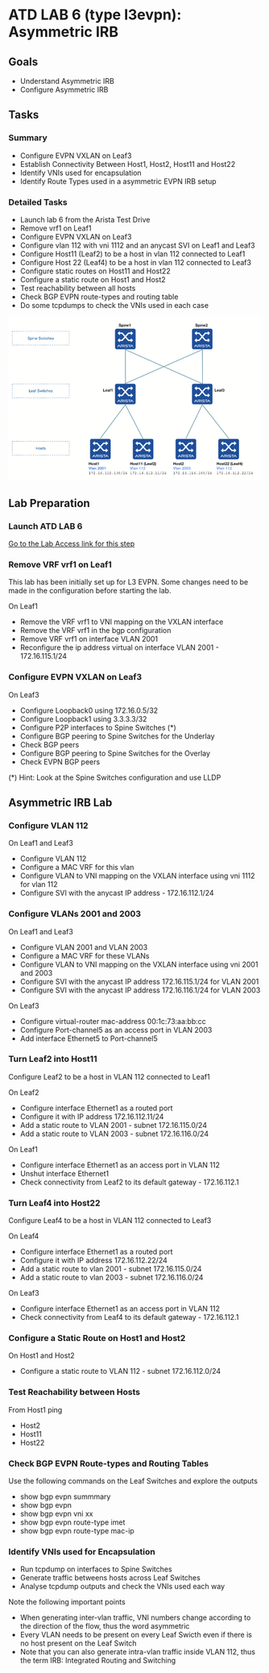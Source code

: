 # ATD LAB 6 (type l3evpn): Asymmetric IRB

## Goals

- Understand Asymmetric IRB
- Configure Asymmetric IRB

## Tasks

### Summary

- Configure EVPN VXLAN on Leaf3
- Establish Connectivity Between Host1, Host2, Host11 and Host22
- Identify VNIs used for encapsulation
- Identify Route Types used in a asymmetric EVPN IRB setup

### Detailed Tasks

- Launch lab 6 from the Arista Test Drive
- Remove vrf1 on Leaf1
- Configure EVPN VXLAN on Leaf3
- Configure vlan 112 with vni 1112 and an anycast SVI on Leaf1 and Leaf3
- Configure Host11 (Leaf2) to be a host in vlan 112 connected to Leaf1
- Configure Host 22 (Leaf4) to be a host in vlan 112 connected to Leaf3
- Configure static routes on Host11 and Host22
- Configure a static route on Host1 and Host2
- Test reachability between all hosts
- Check BGP EVPN route-types and routing table
- Do some tcpdumps to check the VNIs used in each case

![Lab Diagram](lab-diagram.jpg)

## Lab Preparation

### Launch ATD LAB 6

[Go to the Lab Access link for this step](../Lab&#32;Access)

### Remove VRF vrf1 on Leaf1


This lab has been initially set up for L3 EVPN.
Some changes need to be made in the configuration before starting the lab.

On Leaf1

- Remove the VRF vrf1 to VNI mapping on the VXLAN interface
- Remove the VRF vrf1 in the bgp configuration
- Remove VRF vrf1 on interface VLAN 2001
- Reconfigure the ip address virtual on interface VLAN 2001 - 172.16.115.1/24

### Configure EVPN VXLAN on Leaf3

On Leaf3

- Configure Loopback0 using 172.16.0.5/32
- Configure Loopback1 using 3.3.3.3/32
- Configure P2P interfaces to Spine Switches (*)
- Configure BGP peering to Spine Switches for the Underlay
- Check BGP peers
- Configure BGP peering to Spine Switches for the Overlay
- Check EVPN BGP peers

(*) Hint: Look at the Spine Switches configuration and use LLDP

## Asymmetric IRB Lab

### Configure VLAN 112

On Leaf1 and Leaf3

- Configure VLAN 112 
- Configure a MAC VRF for this vlan
- Configure VLAN to VNI mapping on the VXLAN interface using vni 1112 for vlan 112
- Configure SVI with the anycast IP address - 172.16.112.1/24

### Configure VLANs 2001 and 2003

On Leaf1 and Leaf3

- Configure VLAN 2001 and VLAN 2003
- Configure a MAC VRF for these VLANs
- Configure VLAN to VNI mapping on the VXLAN interface using vni 2001 and 2003
- Configure SVI with the anycast IP address 172.16.115.1/24 for VLAN 2001
- Configure SVI with the anycast IP address 172.16.116.1/24 for VLAN 2003

On Leaf3

- Configure virtual-router mac-address 00:1c:73:aa:bb:cc
- Configure Port-channel5 as an access port in VLAN 2003
- Add interface Ethernet5 to Port-channel5

### Turn Leaf2 into Host11

Configure Leaf2 to be a host in VLAN 112 connected to Leaf1

On Leaf2

- Configure interface Ethernet1 as a routed port
- Configure it with IP address 172.16.112.11/24
- Add a static route to VLAN 2001 - subnet 172.16.115.0/24
- Add a static route to VLAN 2003 - subnet 172.16.116.0/24

On Leaf1

- Configure interface Ethernet1 as an access port in VLAN 112
- Unshut interface Ethernet1
- Check connectivity from Leaf2 to its default gateway - 172.16.112.1

### Turn Leaf4 into Host22

Configure Leaf4 to be a host in VLAN 112 connected to Leaf3

On Leaf4

- Configure interface Ethernet1 as a routed port
- Configure it with IP address 172.16.112.22/24
- Add a static route to vlan 2001 - subnet 172.16.115.0/24
- Add a static route to vlan 2003 - subnet 172.16.116.0/24

On Leaf3

- Configure interface Ethernet1 as an access port in VLAN 112
- Check connectivity from Leaf4 to its default gateway - 172.16.112.1

### Configure a Static Route on Host1 and Host2

On Host1 and Host2

- Configure a static route to VLAN 112 - subnet 172.16.112.0/24

### Test Reachability between Hosts

From Host1 ping

- Host2
- Host11
- Host22

### Check BGP EVPN Route-types and Routing Tables

Use the following commands on the Leaf Switches and explore the outputs

- show bgp evpn summmary
- show bgp evpn
- show bgp evpn vni xx
- show bgp evpn route-type imet
- show bgp evpn route-type mac-ip

### Identify VNIs used for Encapsulation

- Run tcpdump on interfaces to Spine Switches
- Generate traffic betweens hosts across Leaf Switches
- Analyse tcpdump outputs and check the VNIs used each way

Note the following important points

- When generating inter-vlan traffic, VNI numbers change according to the direction of the flow, thus the word asymmetric
- Every VLAN needs to be present on every Leaf Swicth even if there is no host present on the Leaf Switch
- Note that you can also generate intra-vlan traffic inside VLAN 112, thus the term IRB: Integrated Routing and Switching